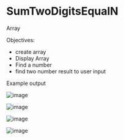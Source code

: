 # SumTwoDigitsEqualN
Array 


Objectives:
- create array
- Display Array 
- Find a number 
- find two number result to user input


Example output

![image](https://user-images.githubusercontent.com/97081479/184964397-bb5fdc7d-444d-4bcc-ae4a-e3dc6c92aec5.png)

![image](https://user-images.githubusercontent.com/97081479/184964453-94baed32-f797-43f4-b0b4-9633da383a57.png)

![image](https://user-images.githubusercontent.com/97081479/184964523-678916a9-0761-4bb0-8ab3-c7e19b6bf993.png)

![image](https://user-images.githubusercontent.com/97081479/184964642-e36d5da9-d409-4aa8-abb0-a578e6e1f51a.png)


